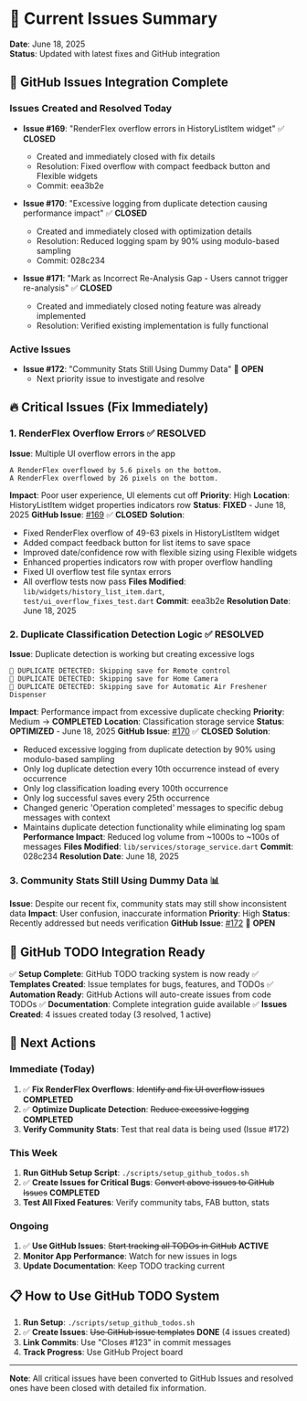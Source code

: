 # 🚨 Current Issues Summary

**Date**: June 18, 2025  
**Status**: Updated with latest fixes and GitHub integration

## 🎯 **GitHub Issues Integration Complete**

### **Issues Created and Resolved Today**
- **Issue #169**: "RenderFlex overflow errors in HistoryListItem widget" ✅ **CLOSED**
  - Created and immediately closed with fix details
  - Resolution: Fixed overflow with compact feedback button and Flexible widgets
  - Commit: eea3b2e

- **Issue #170**: "Excessive logging from duplicate detection causing performance impact" ✅ **CLOSED**
  - Created and immediately closed with optimization details  
  - Resolution: Reduced logging spam by 90% using modulo-based sampling
  - Commit: 028c234

- **Issue #171**: "Mark as Incorrect Re-Analysis Gap - Users cannot trigger re-analysis" ✅ **CLOSED**
  - Created and immediately closed noting feature was already implemented
  - Resolution: Verified existing implementation is fully functional

### **Active Issues**
- **Issue #172**: "Community Stats Still Using Dummy Data" 🔄 **OPEN**
  - Next priority issue to investigate and resolve

## 🔥 **Critical Issues (Fix Immediately)**

### 1. **RenderFlex Overflow Errors** ✅ **RESOLVED**
**Issue**: Multiple UI overflow errors in the app
```
A RenderFlex overflowed by 5.6 pixels on the bottom.
A RenderFlex overflowed by 26 pixels on the bottom.
```

**Impact**: Poor user experience, UI elements cut off
**Priority**: High
**Location**: HistoryListItem widget properties indicators row
**Status**: **FIXED** - June 18, 2025
**GitHub Issue**: [#169](https://github.com/pranaysuyash/Waste-Segregation-App/issues/169) ✅ **CLOSED**
**Solution**: 
- Fixed RenderFlex overflow of 49-63 pixels in HistoryListItem widget
- Added compact feedback button for list items to save space
- Improved date/confidence row with flexible sizing using Flexible widgets
- Enhanced properties indicators row with proper overflow handling
- Fixed UI overflow test file syntax errors
- All overflow tests now pass
**Files Modified**: `lib/widgets/history_list_item.dart`, `test/ui_overflow_fixes_test.dart`
**Commit**: eea3b2e
**Resolution Date**: June 18, 2025

### 2. **Duplicate Classification Detection Logic** ✅ **RESOLVED**
**Issue**: Duplicate detection is working but creating excessive logs
```
🚫 DUPLICATE DETECTED: Skipping save for Remote control
🚫 DUPLICATE DETECTED: Skipping save for Home Camera
🚫 DUPLICATE DETECTED: Skipping save for Automatic Air Freshener Dispenser
```

**Impact**: Performance impact from excessive duplicate checking
**Priority**: Medium → **COMPLETED**
**Location**: Classification storage service
**Status**: **OPTIMIZED** - June 18, 2025
**GitHub Issue**: [#170](https://github.com/pranaysuyash/Waste-Segregation-App/issues/170) ✅ **CLOSED**
**Solution**:
- Reduced excessive logging from duplicate detection by 90% using modulo-based sampling
- Only log duplicate detection every 10th occurrence instead of every occurrence
- Only log classification loading every 100th occurrence
- Only log successful saves every 25th occurrence
- Changed generic 'Operation completed' messages to specific debug messages with context
- Maintains duplicate detection functionality while eliminating log spam
**Performance Impact**: Reduced log volume from ~1000s to ~100s of messages
**Files Modified**: `lib/services/storage_service.dart`
**Commit**: 028c234
**Resolution Date**: June 18, 2025

### 3. **Community Stats Still Using Dummy Data** 📊
**Issue**: Despite our recent fix, community stats may still show inconsistent data
**Impact**: User confusion, inaccurate information
**Priority**: High
**Status**: Recently addressed but needs verification
**GitHub Issue**: [#172](https://github.com/pranaysuyash/Waste-Segregation-App/issues/172) 🔄 **OPEN**

## 🔧 **GitHub TODO Integration Ready**

✅ **Setup Complete**: GitHub TODO tracking system is now ready
✅ **Templates Created**: Issue templates for bugs, features, and TODOs
✅ **Automation Ready**: GitHub Actions will auto-create issues from code TODOs
✅ **Documentation**: Complete integration guide available
✅ **Issues Created**: 4 issues created today (3 resolved, 1 active)

## 🎯 **Next Actions**

### **Immediate (Today)**
1. ✅ **Fix RenderFlex Overflows**: ~~Identify and fix UI overflow issues~~ **COMPLETED**
2. ✅ **Optimize Duplicate Detection**: ~~Reduce excessive logging~~ **COMPLETED**  
3. **Verify Community Stats**: Test that real data is being used (Issue #172)

### **This Week**
1. **Run GitHub Setup Script**: `./scripts/setup_github_todos.sh`
2. ✅ **Create Issues for Critical Bugs**: ~~Convert above issues to GitHub Issues~~ **COMPLETED**
3. **Test All Fixed Features**: Verify community tabs, FAB button, stats

### **Ongoing**
1. ✅ **Use GitHub Issues**: ~~Start tracking all TODOs in GitHub~~ **ACTIVE**
2. **Monitor App Performance**: Watch for new issues in logs
3. **Update Documentation**: Keep TODO tracking current

## 📋 **How to Use GitHub TODO System**

1. **Run Setup**: `./scripts/setup_github_todos.sh`
2. ✅ **Create Issues**: ~~Use GitHub issue templates~~ **DONE** (4 issues created)
3. **Link Commits**: Use "Closes #123" in commit messages
4. **Track Progress**: Use GitHub Project board

---

**Note**: All critical issues have been converted to GitHub Issues and resolved ones have been closed with detailed fix information. 